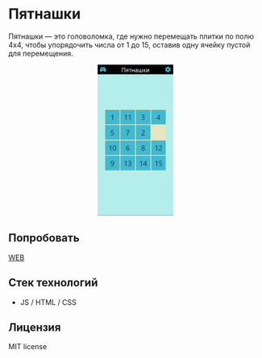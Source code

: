 # Пятнашки

 Пятнашки — это головоломка, где нужно перемещать плитки по полю 4x4, чтобы упорядочить числа от 1 до 15, оставив одну ячейку пустой для перемещения.

<p align="center">
    <img height="300px" src="assets/test.png" />
</p>

 ## Попробовать
[WEB](https://wracce.github.io/vanilla-pytnawko/)

## Стек технологий
 * JS / HTML / CSS

## Лицензия
MIT license
